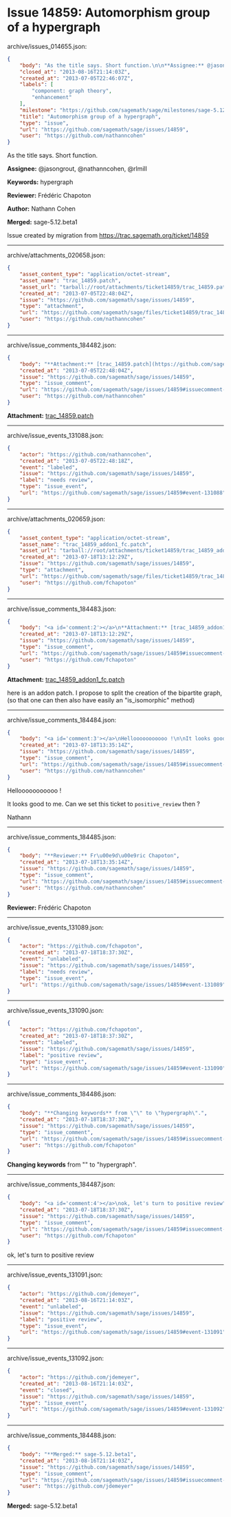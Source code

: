 # Issue 14859: Automorphism group of a hypergraph

archive/issues_014655.json:
```json
{
    "body": "As the title says. Short function.\n\n**Assignee:** @jasongrout, @nathanncohen, @rlmill\n\n**Keywords:** hypergraph\n\n**Reviewer:** Fr\u00e9d\u00e9ric Chapoton\n\n**Author:** Nathann Cohen\n\n**Merged:** sage-5.12.beta1\n\nIssue created by migration from https://trac.sagemath.org/ticket/14859\n\n",
    "closed_at": "2013-08-16T21:14:03Z",
    "created_at": "2013-07-05T22:46:07Z",
    "labels": [
        "component: graph theory",
        "enhancement"
    ],
    "milestone": "https://github.com/sagemath/sage/milestones/sage-5.12",
    "title": "Automorphism group of a hypergraph",
    "type": "issue",
    "url": "https://github.com/sagemath/sage/issues/14859",
    "user": "https://github.com/nathanncohen"
}
```
As the title says. Short function.

**Assignee:** @jasongrout, @nathanncohen, @rlmill

**Keywords:** hypergraph

**Reviewer:** Frédéric Chapoton

**Author:** Nathann Cohen

**Merged:** sage-5.12.beta1

Issue created by migration from https://trac.sagemath.org/ticket/14859





---

archive/attachments_020658.json:
```json
{
    "asset_content_type": "application/octet-stream",
    "asset_name": "trac_14859.patch",
    "asset_url": "tarball://root/attachments/ticket14859/trac_14859.patch",
    "created_at": "2013-07-05T22:48:04Z",
    "issue": "https://github.com/sagemath/sage/issues/14859",
    "type": "attachment",
    "url": "https://github.com/sagemath/sage/files/ticket14859/trac_14859.patch",
    "user": "https://github.com/nathanncohen"
}
```



---

archive/issue_comments_184482.json:
```json
{
    "body": "**Attachment:** [trac_14859.patch](https://github.com/sagemath/sage/files/ticket14859/trac_14859.patch)",
    "created_at": "2013-07-05T22:48:04Z",
    "issue": "https://github.com/sagemath/sage/issues/14859",
    "type": "issue_comment",
    "url": "https://github.com/sagemath/sage/issues/14859#issuecomment-184482",
    "user": "https://github.com/nathanncohen"
}
```

**Attachment:** [trac_14859.patch](https://github.com/sagemath/sage/files/ticket14859/trac_14859.patch)



---

archive/issue_events_131088.json:
```json
{
    "actor": "https://github.com/nathanncohen",
    "created_at": "2013-07-05T22:48:18Z",
    "event": "labeled",
    "issue": "https://github.com/sagemath/sage/issues/14859",
    "label": "needs review",
    "type": "issue_event",
    "url": "https://github.com/sagemath/sage/issues/14859#event-131088"
}
```



---

archive/attachments_020659.json:
```json
{
    "asset_content_type": "application/octet-stream",
    "asset_name": "trac_14859_addon1_fc.patch",
    "asset_url": "tarball://root/attachments/ticket14859/trac_14859_addon1_fc.patch",
    "created_at": "2013-07-18T13:12:29Z",
    "issue": "https://github.com/sagemath/sage/issues/14859",
    "type": "attachment",
    "url": "https://github.com/sagemath/sage/files/ticket14859/trac_14859_addon1_fc.patch",
    "user": "https://github.com/fchapoton"
}
```



---

archive/issue_comments_184483.json:
```json
{
    "body": "<a id='comment:2'></a>\n**Attachment:** [trac_14859_addon1_fc.patch](https://github.com/sagemath/sage/files/ticket14859/trac_14859_addon1_fc.patch)\n\nhere is an addon patch. I propose to split the creation of the bipartite graph, (so that one can then also have easily an \"is_isomorphic\" method)",
    "created_at": "2013-07-18T13:12:29Z",
    "issue": "https://github.com/sagemath/sage/issues/14859",
    "type": "issue_comment",
    "url": "https://github.com/sagemath/sage/issues/14859#issuecomment-184483",
    "user": "https://github.com/fchapoton"
}
```

<a id='comment:2'></a>
**Attachment:** [trac_14859_addon1_fc.patch](https://github.com/sagemath/sage/files/ticket14859/trac_14859_addon1_fc.patch)

here is an addon patch. I propose to split the creation of the bipartite graph, (so that one can then also have easily an "is_isomorphic" method)



---

archive/issue_comments_184484.json:
```json
{
    "body": "<a id='comment:3'></a>\nHellooooooooooo !\n\nIt looks good to me. Can we set this ticket to `positive_review` then ?\n\nNathann",
    "created_at": "2013-07-18T13:35:14Z",
    "issue": "https://github.com/sagemath/sage/issues/14859",
    "type": "issue_comment",
    "url": "https://github.com/sagemath/sage/issues/14859#issuecomment-184484",
    "user": "https://github.com/nathanncohen"
}
```

<a id='comment:3'></a>
Hellooooooooooo !

It looks good to me. Can we set this ticket to `positive_review` then ?

Nathann



---

archive/issue_comments_184485.json:
```json
{
    "body": "**Reviewer:** Fr\u00e9d\u00e9ric Chapoton",
    "created_at": "2013-07-18T13:35:14Z",
    "issue": "https://github.com/sagemath/sage/issues/14859",
    "type": "issue_comment",
    "url": "https://github.com/sagemath/sage/issues/14859#issuecomment-184485",
    "user": "https://github.com/nathanncohen"
}
```

**Reviewer:** Frédéric Chapoton



---

archive/issue_events_131089.json:
```json
{
    "actor": "https://github.com/fchapoton",
    "created_at": "2013-07-18T18:37:30Z",
    "event": "unlabeled",
    "issue": "https://github.com/sagemath/sage/issues/14859",
    "label": "needs review",
    "type": "issue_event",
    "url": "https://github.com/sagemath/sage/issues/14859#event-131089"
}
```



---

archive/issue_events_131090.json:
```json
{
    "actor": "https://github.com/fchapoton",
    "created_at": "2013-07-18T18:37:30Z",
    "event": "labeled",
    "issue": "https://github.com/sagemath/sage/issues/14859",
    "label": "positive review",
    "type": "issue_event",
    "url": "https://github.com/sagemath/sage/issues/14859#event-131090"
}
```



---

archive/issue_comments_184486.json:
```json
{
    "body": "**Changing keywords** from \"\" to \"hypergraph\".",
    "created_at": "2013-07-18T18:37:30Z",
    "issue": "https://github.com/sagemath/sage/issues/14859",
    "type": "issue_comment",
    "url": "https://github.com/sagemath/sage/issues/14859#issuecomment-184486",
    "user": "https://github.com/fchapoton"
}
```

**Changing keywords** from "" to "hypergraph".



---

archive/issue_comments_184487.json:
```json
{
    "body": "<a id='comment:4'></a>\nok, let's turn to positive review",
    "created_at": "2013-07-18T18:37:30Z",
    "issue": "https://github.com/sagemath/sage/issues/14859",
    "type": "issue_comment",
    "url": "https://github.com/sagemath/sage/issues/14859#issuecomment-184487",
    "user": "https://github.com/fchapoton"
}
```

<a id='comment:4'></a>
ok, let's turn to positive review



---

archive/issue_events_131091.json:
```json
{
    "actor": "https://github.com/jdemeyer",
    "created_at": "2013-08-16T21:14:03Z",
    "event": "unlabeled",
    "issue": "https://github.com/sagemath/sage/issues/14859",
    "label": "positive review",
    "type": "issue_event",
    "url": "https://github.com/sagemath/sage/issues/14859#event-131091"
}
```



---

archive/issue_events_131092.json:
```json
{
    "actor": "https://github.com/jdemeyer",
    "created_at": "2013-08-16T21:14:03Z",
    "event": "closed",
    "issue": "https://github.com/sagemath/sage/issues/14859",
    "type": "issue_event",
    "url": "https://github.com/sagemath/sage/issues/14859#event-131092"
}
```



---

archive/issue_comments_184488.json:
```json
{
    "body": "**Merged:** sage-5.12.beta1",
    "created_at": "2013-08-16T21:14:03Z",
    "issue": "https://github.com/sagemath/sage/issues/14859",
    "type": "issue_comment",
    "url": "https://github.com/sagemath/sage/issues/14859#issuecomment-184488",
    "user": "https://github.com/jdemeyer"
}
```

**Merged:** sage-5.12.beta1
